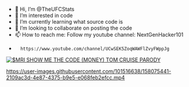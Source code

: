 - 👋 Hi, I’m @TheUFCStats
- 👀 I’m interested in code
- 🌱 I’m currently learning what source code is
- 💞️ I’m looking to collaborate on posting the code
- 📫 How to reach me: Follow my youtube channel: NextGenHacker101
-       https://www.youtube.com/channel/UCwSEK5ZoqWAWFlZvyFWppJg




[![$MRI SHOW ME THE CODE (MONEY) TOM CRUISE PARODY](https://img.youtube.com/vi/yhYxhxeGx4M/0.jpg)](https://www.youtube.com/watch?v=yhYxhxeGx4M)




https://user-images.githubusercontent.com/101516638/158075441-2109ac3d-4e87-4375-b9e5-e068feb2efcc.mp4






<!---
TheUFCStats/TheUFCStats is a ✨ special ✨ repository because its `README.md` (this file) appears on your GitHub profile.
You can click the Preview link to take a look at your changes.
--->
